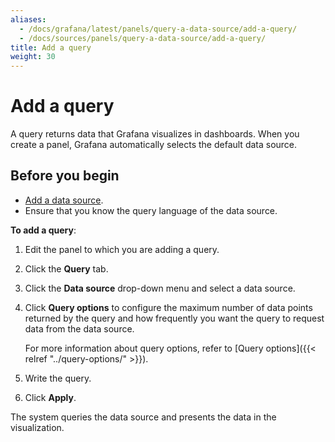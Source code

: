 ```yaml
---
aliases:
  - /docs/grafana/latest/panels/query-a-data-source/add-a-query/
  - /docs/sources/panels/query-a-data-source/add-a-query/
title: Add a query
weight: 30
---
```


# Add a query

A query returns data that Grafana visualizes in dashboards. When you create a panel, Grafana automatically selects the default data source.

## Before you begin

- [Add a data source](../../../datasources/add-a-data-source).
- Ensure that you know the query language of the data source.

**To add a query**:

1. Edit the panel to which you are adding a query.
1. Click the **Query** tab.
1. Click the **Data source** drop-down menu and select a data source.
1. Click **Query options** to configure the maximum number of data points returned by the query and how frequently you want the query to request data from the data source.

   For more information about query options, refer to [Query options]({{< relref "../query-options/" >}}).

1. Write the query.
1. Click **Apply**.

The system queries the data source and presents the data in the visualization.
